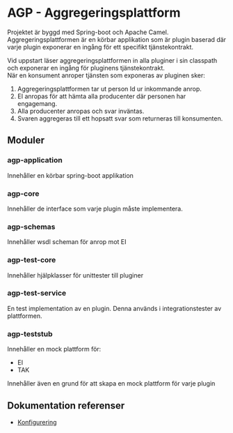 # AGP - Aggregeringsplattform
 Projektet är byggd med Spring-boot och Apache Camel.<br/>
 Aggregeringsplattformen är en körbar applikation som är plugin baserad där varje plugin exponerar en ingång för ett specifikt tjänstekontrakt.
 
 Vid uppstart läser aggregeringsplattformen in alla pluginer i sin classpath och exponerar en ingång för pluginens tjänstekontrakt.  
 När en konsument anroper tjänsten som exponeras av pluginen sker:
 1.  Aggregeringsplattformen tar ut person Id ur inkommande anrop.
 2. EI anropas för att hämta alla producenter där personen har engagemang.
 3. Alla producenter anropas och svar inväntas.
 4. Svaren aggregeras till ett hopsatt svar som returneras till konsumenten.
 
    
 ## Moduler
### agp-application
Innehåller en körbar spring-boot applikation

### agp-core
Innehåller de interface som varje plugin måste implementera.

### agp-schemas
Innehåller wsdl scheman för anrop mot EI

### agp-test-core
Innehåller hjälpklasser för unittester till pluginer

### agp-test-service
En test implementation av en plugin. Denna används i integrationstester av plattformen.

### agp-teststub
Innehåller en mock plattform för:
- EI
- TAK

Innehåller även en grund för att skapa en mock plattform för varje plugin

 ## Dokumentation referenser
 - [Konfigurering]
 
 [//]: # (These are reference links used in the body of this note and get stripped out when the markdown processor does its job. There is no need to format nicely because it shouldn't be seen. Thanks SO - http://stackoverflow.com/questions/4823468/store-comments-in-markdown-syntax)
 
 
   [Konfigurering]: <doc/config/config.md>
